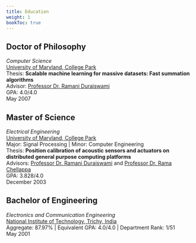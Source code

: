 ```yaml
---
title: Education
weight: 1
bookToc: true
---
```


## Doctor of Philosophy

*Computer Science* \
[University of Maryland, College Park](https://www.cs.umd.edu/) \
Thesis: **Scalable machine learning for massive datasets: Fast summation algorithms** \
Advisor: [Professor Dr. Ramani Duraiswami](https://www.cs.umd.edu/people/rduraisw) \
GPA: 4.0/4.0 \
May 2007

## Master of Science

*Electrical Engineering* \
[University of Maryland, College Park](https://ece.umd.edu/) \
Major: Signal Processing | Minor: Computer Engineering \
Thesis: **Position calibration of acoustic sensors and actuators on distributed general purpose computing platforms** \
Advisors: [Professor Dr. Ramani Duraiswami](https://www.cs.umd.edu/people/rduraisw) and [Professor Dr. Rama Chellappa](https://engineering.jhu.edu/faculty/rama-chellappa/) \
GPA: 3.828/4.0 \
December 2003

## Bachelor of Engineering

*Electronics and Communication Engineering* \
[National Institute of Technology, Trichy, India](https://www.nitt.edu/) \
Aggregate: 87.97% | Equivalent GPA: 4.0/4.0 | Department Rank: 1/51 \
May 2001
